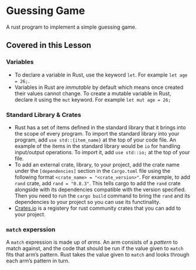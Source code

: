 # Guessing Game

A rust program to implement a simple guessing game.

## Covered in this Lesson

### Variables

- To declare a variable in Rust, use the keyword `let`. For example `let age = 26;`.
- Variables in Rust are _immutable_ by default which means once created their values cannot change. To create a mutable
  variable in Rust, declare it using the `mut` keyword. For example `let mut age = 26;`

### Standard Library & Crates

- Rust has a set of items defined in the standard library that it brings into the scope of every program. To import
  the standard library into your program, add `use std::{item_name}` at the top of your code file. An example of the
  items in the standard library would be `io` for handling input/output operations. To import it, add `use std::io;` at
  the top of your file.
- To add an external crate, library, to your project, add the crate name under the `[dependencies]` section in the
  `Cargo.toml` file using the following format `<crate_name> = "<crate_version>"`. For example, to add `rand` crate,
  add `rand = "0.8.3"`. This tells cargo to add the `rand` crate alongside with its dependencies compatible with
  the version specified. Then you need to run the `cargo build` command to bring the `rand` and its dependencies to
  your project so you can use its functinality.
- [Crates.io](https://crates.io) is a registery for rust community crates that you can add to your project.

### `match` experssion

A `match` expression is made up of _arms_. An arm consists of a _pattern_ to match against, and the code that should be run if the value given to `match` fits that arm’s pattern. Rust takes the value given to `match` and looks through each arm’s pattern in turn.
